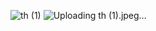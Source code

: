 

![th (1)](https://github.com/user-attachments/assets/36629a99-25cc-47af-ad9c-fa365dabb401)
![Uploading th (1).jpeg…]()

<!---
himanshusain0/himanshusain0 is a ✨ special ✨ repository because its `README.md` (this file) appears on your GitHub profile.
You can click the Preview link to take a look at your changes.
--->

